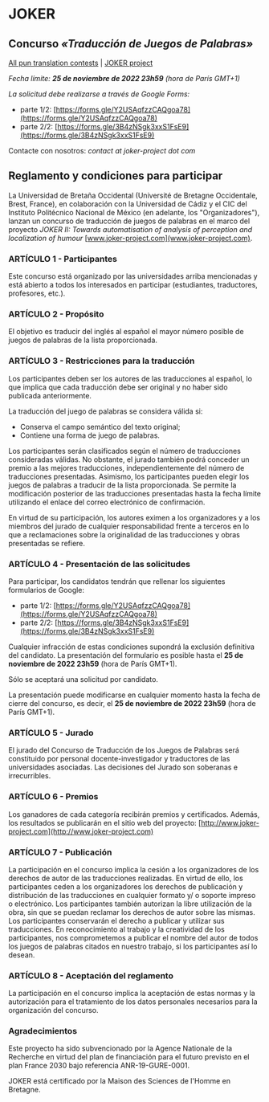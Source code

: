 # JOKER

## Concurso *«Traducción de Juegos de Palabras»*

[All pun translation contests](../index) | [JOKER project](https://www.joker-project.com/)
<br>

*Fecha límite: **25 de noviembre de 2022 23h59** (hora de París GMT+1)*

*La solicitud debe realizarse a través de Google Forms:*
* parte 1/2: [https://forms.gle/Y2USAqfzzCAQgoa78](https://forms.gle/Y2USAqfzzCAQgoa78)    
* parte 2/2: [https://forms.gle/3B4zNSgk3xxS1FsE9](https://forms.gle/3B4zNSgk3xxS1FsE9)    

Contacte con nosotros: *contact at joker-project dot com*

## Reglamento y condiciones para participar

La Universidad de Bretaña Occidental (Université de Bretagne Occidentale, Brest, France), en colaboración con la Universidad de Cádiz y el CIC del Instituto Politécnico Nacional de México (en adelante, los "Organizadores"), lanzan un concurso de traducción de juegos de palabras en el marco del proyecto *JOKER II: Towards automatisation of analysis of perception and localization of humour* [www.joker-project.com](www.joker-project.com).

### ARTÍCULO  1 - Participantes

Este concurso está organizado por las universidades arriba mencionadas y está abierto a todos los interesados en participar (estudiantes, traductores, profesores, etc.).

### ARTÍCULO 2 - Propósito

El objetivo es traducir del inglés al español el mayor número posible de juegos de palabras de la lista proporcionada.

### ARTÍCULO 3 - Restricciones para la traducción 

Los participantes deben ser los autores de las traducciones al español, lo que implica que cada traducción debe ser original y no haber sido publicada anteriormente. 

La traducción del juego de palabras se considera válida si:
* Conserva el campo semántico del texto original;
* Contiene una forma de juego de palabras.

Los participantes serán clasificados según el número de traducciones consideradas válidas. No obstante, el jurado también podrá conceder un premio a las mejores traducciones, independientemente del número de traducciones presentadas. Asimismo, los participantes pueden elegir los juegos de palabras a traducir de la lista proporcionada. Se permite la modificación posterior de las traducciones presentadas hasta la fecha límite utilizando el enlace del correo electrónico de confirmación.

En virtud de su participación, los autores eximen a los organizadores y a los miembros del jurado de cualquier responsabilidad frente a terceros en lo que a reclamaciones sobre la originalidad de las traducciones y obras presentadas se refiere. 

### ARTÍCULO 4 - Presentación de las solicitudes

Para participar, los candidatos tendrán que rellenar los siguientes formularios de Google:
* parte 1/2: [https://forms.gle/Y2USAqfzzCAQgoa78](https://forms.gle/Y2USAqfzzCAQgoa78)    
* parte 2/2: [https://forms.gle/3B4zNSgk3xxS1FsE9](https://forms.gle/3B4zNSgk3xxS1FsE9)    

Cualquier infracción de estas condiciones supondrá la exclusión definitiva del candidato. La presentación del formulario es posible hasta el **25 de noviembre de 2022 23h59** (hora de París GMT+1).

Sólo se aceptará una solicitud por candidato.

La presentación puede modificarse en cualquier momento hasta la fecha de cierre del concurso, es decir, el **25 de noviembre de 2022 23h59** (hora de París GMT+1).

### ARTÍCULO 5 - Jurado 

El jurado del Concurso de Traducción de los Juegos de Palabras será constituido por personal docente-investigador y traductores de las universidades asociadas. Las decisiones del Jurado son soberanas e irrecurribles.

### ARTÍCULO 6 - Premios

Los ganadores de cada categoría recibirán premios y certificados. Además, los resultados se publicarán en el sitio web del proyecto: [http://www.joker-project.com](http://www.joker-project.com)

### ARTÍCULO 7 - Publicación

La participación en el concurso implica la cesión a los organizadores de los derechos de autor de las traducciones realizadas. En virtud de ello, los participantes ceden a los organizadores los derechos de publicación y distribución de las traducciones en cualquier formato y/ o soporte impreso o electrónico. Los participantes también autorizan la libre utilización de la obra, sin que se puedan reclamar los derechos de autor sobre las mismas. Los participantes conservarán el derecho a publicar y utilizar sus traducciones. En reconocimiento al trabajo y la creatividad de los participantes, nos comprometemos a publicar el nombre del autor de todos los juegos de palabras citados en nuestro trabajo, si los participantes así lo desean.

### ARTÍCULO 8 - Aceptación del reglamento

La participación en el concurso implica la aceptación de estas normas y la autorización para el tratamiento de los datos personales necesarios para la organización del concurso.

### Agradecimientos

Este proyecto ha sido subvencionado por la Agence Nationale de la Recherche en virtud del plan de financiación para el futuro previsto en el plan France 2030 bajo referencia  ANR-19-GURE-0001.

JOKER está certificado por la Maison des Sciences de l'Homme en Bretagne.
